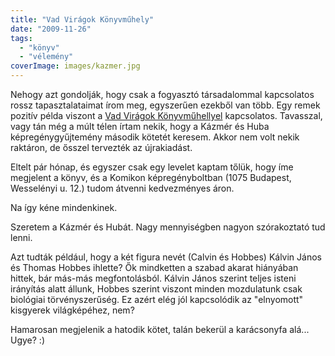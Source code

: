 ```yaml
---
title: "Vad Virágok Könyvműhely"
date: "2009-11-26"
tags: 
  - "könyv"
  - "vélemény"
coverImage: images/kazmer.jpg
---
```


Nehogy azt gondolják, hogy csak a fogyasztó társadalommal kapcsolatos rossz tapasztalataimat írom meg, egyszerűen ezekből van több. Egy remek pozitív példa viszont a [Vad Virágok Könyvműhellyel](http://vadviragok.hu/) kapcsolatos. Tavasszal, vagy tán még a múlt télen írtam nekik, hogy a Kázmér és Huba képregénygyűjtemény második kötetét keresem. Akkor nem volt nekik raktáron, de ősszel tervezték az újrakiadást.

Eltelt pár hónap, és egyszer csak egy levelet kaptam tőlük, hogy íme megjelent a könyv, és a Komikon képregényboltban (1075 Budapest, Wesselényi u. 12.) tudom átvenni kedvezményes áron.

Na így kéne mindenkinek.

Szeretem a Kázmér és Hubát. Nagy mennyiségben nagyon szórakoztató tud lenni.

Azt tudták például, hogy a két figura nevét (Calvin és Hobbes) Kálvin János és Thomas Hobbes ihlette? Ők mindketten a szabad akarat hiányában hittek, bár más-más megfontolásból. Kálvin János szerint teljes isteni irányítás alatt állunk, Hobbes szerint viszont minden mozdulatunk csak biológiai törvényszerűség. Ez azért elég jól kapcsolódik az "elnyomott" kisgyerek világképéhez, nem?

Hamarosan megjelenik a hatodik kötet, talán bekerül a karácsonyfa alá... Ugye? :)
